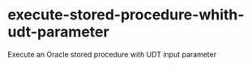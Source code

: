 # execute-stored-procedure-whith-udt-parameter
Execute an Oracle stored procedure with UDT input parameter
